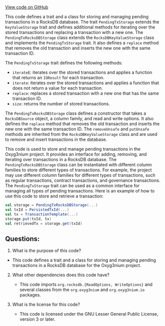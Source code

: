 [View code on GitHub](https://github.com/alephium/alephium/flow/src/main/scala/org/alephium/flow/io/PendingTxStorage.scala)

This code defines a trait and a class for storing and managing pending transactions in a RocksDB database. The trait `PendingTxStorage` extends the `KeyValueStorage` trait and defines additional methods for iterating over the stored transactions and replacing a transaction with a new one. The `PendingTxRocksDBStorage` class extends the `RocksDBKeyValueStorage` class and implements the `PendingTxStorage` trait. It also defines a `replace` method that removes the old transaction and inserts the new one with the same transaction ID.

The `PendingTxStorage` trait defines the following methods:
- `iterateE`: iterates over the stored transactions and applies a function that returns an `IOResult` for each transaction.
- `iterate`: iterates over the stored transactions and applies a function that does not return a value for each transaction.
- `replace`: replaces a stored transaction with a new one that has the same transaction ID.
- `size`: returns the number of stored transactions.

The `PendingTxRocksDBStorage` class defines a constructor that takes a `RocksDBSource` object, a column family, and read and write options. It also defines the `replace` method that removes the old transaction and inserts the new one with the same transaction ID. The `removeUnsafe` and `putUnsafe` methods are inherited from the `RocksDBKeyValueStorage` class and are used to remove and insert transactions in the database.

This code is used to store and manage pending transactions in the Oxyg3nium project. It provides an interface for adding, removing, and iterating over transactions in a RocksDB database. The `PendingTxRocksDBStorage` class can be instantiated with different column families to store different types of transactions. For example, the project may use different column families for different types of transactions, such as regular transactions, contract transactions, and governance transactions. The `PendingTxStorage` trait can be used as a common interface for managing all types of pending transactions. Here is an example of how to use this code to store and retrieve a transaction:

```scala
val storage = PendingTxRocksDBStorage(...)
val txId = PersistedTxId(...)
val tx = TransactionTemplate(...)
storage.put(txId, tx)
val retrievedTx = storage.get(txId)
```
## Questions: 
 1. What is the purpose of this code?
   - This code defines a trait and a class for storing and managing pending transactions in a RocksDB database for the Oxyg3nium project.

2. What other dependencies does this code have?
   - This code imports `org.rocksdb.{ReadOptions, WriteOptions}` and several classes from the `org.oxyg3nium` and `org.oxyg3nium.io` packages.

3. What is the license for this code?
   - This code is licensed under the GNU Lesser General Public License, version 3 or later.